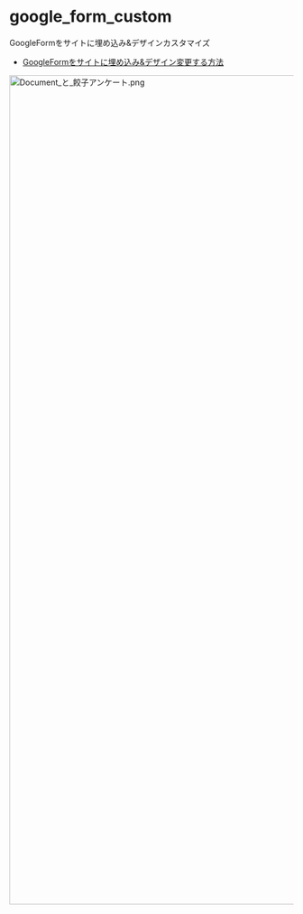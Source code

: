 # google_form_custom
GoogleFormをサイトに埋め込み&amp;デザインカスタマイズ

- [GoogleFormをサイトに埋め込み&デザイン変更する方法](https://qiita.com/naberina/items/ed6f909c480616b43592)

<img width="1469" alt="Document_と_餃子アンケート.png" src="https://qiita-image-store.s3.ap-northeast-1.amazonaws.com/0/168550/54616fd2-1430-6dbd-5f53-b1a2563b76a8.png">
